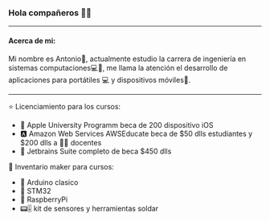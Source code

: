 ### Hola compañeros 👋😊

___

#### Acerca de mi:

Mi nombre es Antonio🧑, actualmente estudio la carrera de ingeniería en sistemas computaciones💻📱, me llama la atención el desarrollo de aplicaciones para portátiles 💻 y dispositivos móviles📲. 

___

⭐️ Licenciamiento para los cursos:
- 🍎 Apple University Programm beca de 200 dispositivo iOS
- 🅰️ Amazon Web Services AWSEducate beca de $50 dlls estudiantes y $200 dlls a 👩‍🏫 docentes 
- 🧠 Jetbrains Suite completo de beca $450 dlls

💾 Inventario maker para cursos:
- 🍪 Arduino clasico
- 🍪 STM32
- 🍪 RaspberryPi 
- 📟🎚 kit de sensores y herramientas soldar

